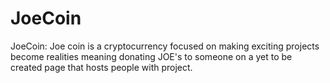 # JoeCoin
JoeCoin:
Joe coin is a cryptocurrency focused on making exciting projects become realities meaning donating JOE's to someone on a yet to be created page that hosts people with project.
